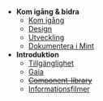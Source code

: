 * **Kom igång & bidra**
  * [Kom igång](/how-to/overview)
  * [Design](/how-to/getting-started-ux-design)
  * [Utveckling](/how-to/getting-started-development)
  * [Dokumentera i Mint](/how-to/getting-started-documentation)
* **Introduktion**
  * [Tillgänglighet](/how-to/accessibility)
  * [Gaia](/how-to/gaia)
  * [~~Component-library~~](/how-to/component-library)
  * [Informationsfilmer](/how-to/videos)
